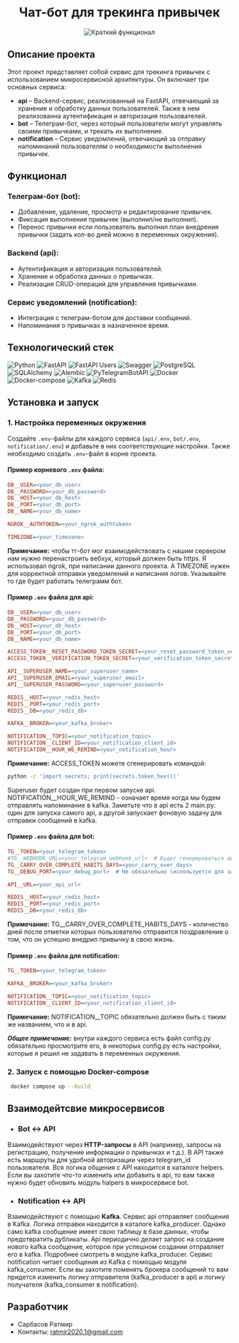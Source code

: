 <div style="text-align: center;">
   <h1 align="center">Чат-бот для трекинга привычек</h1>
</div>

<p align="center">
  <img src="assets/video/Habit-Tracker.gif" alt="Краткий функционал">
</p>

## Описание проекта

Этот проект представляет собой сервис для трекинга привычек с использованием микросервисной архитектуры. Он включает три основных сервиса:

- **api** – Backend-сервис, реализованный на FastAPI, отвечающий за хранение и обработку данных пользователей. 
Также в нем реализованна аутентификация и авторизация пользователей.
- **bot** – Телеграм-бот, через который пользователи могут управлять своими привычками, и трекать их выполнение.
- **notification** – Сервис уведомлений, отвечающий за отправку напоминаний пользователям о необходимости выполнения привычек.

## Функционал

### Телеграм-бот (bot):
- Добавление, удаление, просмотр и редактирование привычек.
- Фиксация выполнения привычек (выполнил/не выполнил).
- Перенос привычки если пользователь выполнил план внедрения привычки (задать кол-во дней можно в переменных окружения).

### Backend (api):
- Аутентификация и авторизация пользователей.
- Хранение и обработка данных о привычках.
- Реализация CRUD-операций для управления привычками.

### Сервис уведомлений (notification):
- Интеграция с телеграм-ботом для доставки сообщений.
- Напоминания о привычках в назначенное время.


## Технологический стек
![Python](https://img.shields.io/badge/Python-3.12-blue?logo=python&logoColor=yellow)
![FastAPI](https://img.shields.io/badge/FastAPI-%F0%9F%9F%A2?logo=fastapi&logoColor=white)
![FastAPI Users](https://img.shields.io/badge/FastAPI_Users-%23009688?logo=fastapi&logoColor=white)
![Swagger](https://img.shields.io/badge/Swagger-API-green?logo=swagger&logoColor=white)
![PostgreSQL](https://img.shields.io/badge/PostgreSQL-17.2-blue?logo=postgresql&logoColor=darkblue)
![SQLAlchemy](https://img.shields.io/badge/SQLAlchemy-%23E34F26?logo=sqlalchemy&logoColor=black)
![Alembic](https://img.shields.io/badge/Alembic-%231572B6?logo=sqlalchemy&logoColor=white)
![PyTelegramBotAPI](https://img.shields.io/badge/PyTelegramBotAPI-%230088cc?logo=telegram&logoColor=white)
![Docker](https://img.shields.io/badge/Docker-%230db7ed?logo=docker&logoColor=white)
![Docker-compose](https://img.shields.io/badge/Docker--compose-%230db7ed?logo=docker&logoColor=white)
![Kafka](https://img.shields.io/badge/Kafka-%23000000?logo=apache-kafka&logoColor=white)
![Redis](https://img.shields.io/badge/Redis-%23DC382D?logo=redis&logoColor=white)


## Установка и запуск

### 1. Настройка переменных окружения
Создайте `.env`-файлы для каждого сервиса (`api/.env`, `bot/.env`, `notification/.env`) и добавьте в них соответствующие настройки.
Также необходимо создать `.env`-файл в корне проекта.
#### Пример корневого `.env` файла:
```ini
DB__USER=<your_db_user>
DB__PASSWORD=<your_db_password>
DB__HOST=<your_db_host>
DB__PORT=<your_db_port>
DB__NAME=<your_db_name>

NGROK__AUTHTOKEN=<your_ngrok_authtoken>

TIMEZONE=<your_timezone>
```
**Примечание:** чтобы тг-бот мог взаимодействовать с нашим сервером нам нужно перенастроить вебхук, который должен быть https. 
Я использовал ngrok, при написании данного проекта. А TIMEZONE нужен для корректной отправки уведомлений и написания логов. 
Указывайте то где будет работать телеграмм бот. 

#### Пример `.env` файла для **api**:
```ini
DB__USER=<your_db_user>
DB__PASSWORD=<your_db_password>
DB__HOST=<your_db_host>
DB__PORT=<your_db_port>
DB__NAME=<your_db_name>

ACCESS_TOKEN__RESET_PASSWORD_TOKEN_SECRET=<your_reset_password_token_secret>
ACCESS_TOKEN__VERIFICATION_TOKEN_SECRET=<your_verification_token_secret>

API__SUPERUSER_NAME=<your_superuser_name>
API__SUPERUSER_EMAIL=<your_superuser_email>
API__SUPERUSER_PASSWORD=<your_superuser_password>

REDIS__HOST=<your_redis_host>
REDIS__PORT=<your_redis_port>
REDIS__DB=<your_redis_db>

KAFKA__BROKER=<your_kafka_broker>

NOTIFICATION__TOPIC=<your_notification_topic>
NOTIFICATION__CLIENT_ID=<your_notification_client_id>
NOTIFICATION__HOUR_WE_REMIND=<your_notification_hour>
```
**Примечание:** ACCESS_TOKEN можете сгенерировать командой:
```bash
python -c 'import secrets; print(secrets.token_hex())'
```
Superuser будет создан при первом запуске api. 
NOTIFICATION__HOUR_WE_REMIND - означает время когда мы будем отправлять напоминание в kafka.
Заметьте что в api есть 2 main.py: один для запуска самого api, а другой запускает фоновую задачу для отправки сообщений в kafka. 

#### Пример `.env` файла для **bot**:
```ini
TG__TOKEN=<your_telegram_token>
#TG__WEBHOOK_URL=<your_telegram_webhook_url>  # Будет генерироваться автоматически через NGROK__AUTHTOKEN
TG__CARRY_OVER_COMPLETE_HABITS_DAYS=<your_carry_over_days>
TG__DEBUG_PORT=<your_debug_port>  # Не обязательно (используется для запуска не через docker)

API__URL=<your_api_url>

REDIS__HOST=<your_redis_host>
REDIS__PORT=<your_redis_port>
REDIS__DB=<your_redis_db>
```
**Примечание:** TG__CARRY_OVER_COMPLETE_HABITS_DAYS - количество дней после отметки которых пользователю отправится
поздравление о том, что он успешно внедрил привычку в свою жизнь.

#### Пример `.env` файла для **notification**:
```ini
TG__TOKEN=<your_telegram_token>

KAFKA__BROKER=<your_kafka_broker>

NOTIFICATION__TOPIC=<your_notification_topic>
NOTIFICATION__CLIENT_ID=<your_notification_client_id>
```
**Примечание:** NOTIFICATION__TOPIC обязательно должен быть с таким же названием, что и в api.

***Общее примечание:*** внутри каждого сервиса есть файл config.py обязательно просмотрите его, в некоторых config.py 
есть настройки, которые я решил не задавать в переменных окружения.


### 2. Запуск с помощью Docker-compose

```sh
 docker compose up --build
```

## Взаимодейтсвие микросервисов

- ### Bot <-> API
Взаимодействуют через **HTTP-запросы** в API (например, запросы на регистрацию, получение информации о привычках и т.д.). 
В API также есть маршруты для удобной авторизации через telegram_id пользователя.
Вся логика общения с API находится в каталоге helpers. Если вы захотите что-то изменить или добавить в api, то вам также нужно
будет обновить модуль halpers в микросервисе bot.

- ### Notification <-> API
Взаимодействуют с помощью **Kafka**.
Сервис api отправляет сообщения в Kafka. Логика отправки находится в каталоге kafka_producer. Однако само kafka сообщение имеет свою таблицу в базе данных, чтобы предотвратить дубликаты.
Api периодично делает запрос на создание нового kafka сообщение, которое при успешном создании отправляет его в kafka. Подробнее смотреть в модуле kafka_producer.
Сервис notification читает сообщения из Kafka с помощью модуля kafka_consumer.
Если вы захотите поменять брокера сообщений то вам придется изменить логику отправителя (kafka_producer в api) и логику получателя (kafka_consumer в notification).  


## Разработчик
- Сарбасов Ратмир
- Контакты: ratmir2020.1@gmail.com

